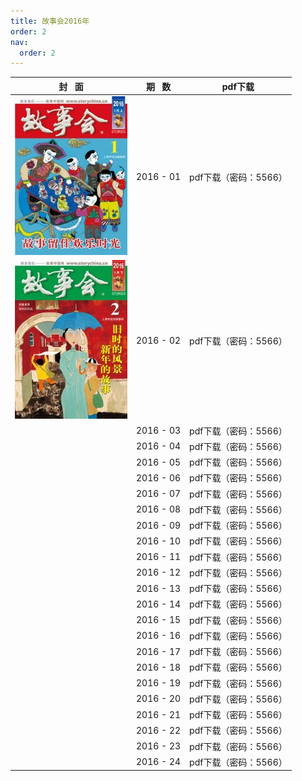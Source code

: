 ```yaml
---
title: 故事会2016年
order: 2
nav:
  order: 2
---
```

|                          封   面                          |  期   数  | pdf下载               |
| :---------------------------------------------------------: | :---------: | --------------------- |
| ![img](../../../public/images/gushihui/gsh2016/gsh201601.jpg) | 2016 - 01 | pdf下载（密码：5566） |
| ![img](../../../public/images/gushihui/gsh2016/gsh201602.jpg) | 2016 - 02 | pdf下载（密码：5566） |
|                                                            | 2016 - 03 | pdf下载（密码：5566） |
|                                                            | 2016 - 04 | pdf下载（密码：5566） |
|                                                            | 2016 - 05 | pdf下载（密码：5566） |
|                                                            | 2016 - 06 | pdf下载（密码：5566） |
|                                                            | 2016 - 07 | pdf下载（密码：5566） |
|                                                            | 2016 - 08 | pdf下载（密码：5566） |
|                                                            | 2016 - 09 | pdf下载（密码：5566） |
|                                                            | 2016 - 10 | pdf下载（密码：5566） |
|                                                            | 2016 - 11 | pdf下载（密码：5566） |
|                                                            | 2016 - 12 | pdf下载（密码：5566） |
|                                                            | 2016 - 13 | pdf下载（密码：5566） |
|                                                            | 2016 - 14 | pdf下载（密码：5566） |
|                                                            | 2016 - 15 | pdf下载（密码：5566） |
|                                                            | 2016 - 16 | pdf下载（密码：5566） |
|                                                            | 2016 - 17 | pdf下载（密码：5566） |
|                                                            | 2016 - 18 | pdf下载（密码：5566） |
|                                                            | 2016 - 19 | pdf下载（密码：5566） |
|                                                            | 2016 - 20 | pdf下载（密码：5566） |
|                                                            | 2016 - 21 | pdf下载（密码：5566） |
|                                                            | 2016 - 22 | pdf下载（密码：5566） |
|                                                            | 2016 - 23 | pdf下载（密码：5566） |
|                                                            | 2016 - 24 | pdf下载（密码：5566） |
